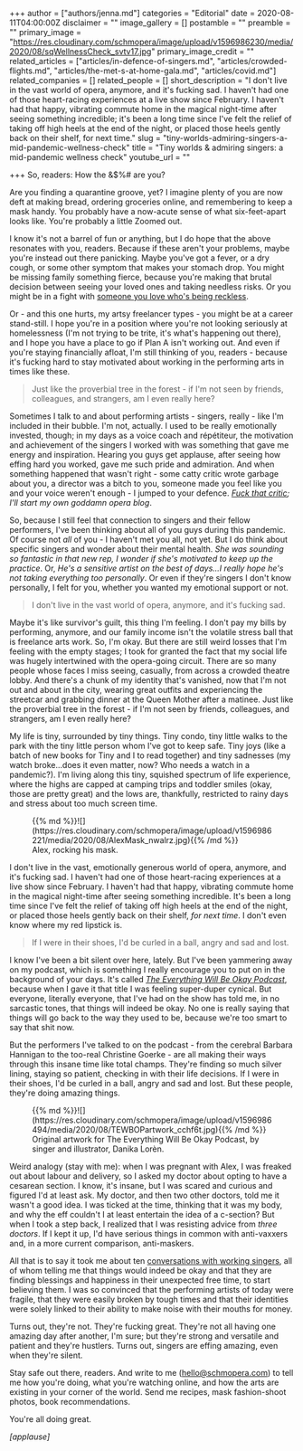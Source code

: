 +++
author = ["authors/jenna.md"]
categories = "Editorial"
date = 2020-08-11T04:00:00Z
disclaimer = ""
image_gallery = []
postamble = ""
preamble = ""
primary_image = "https://res.cloudinary.com/schmopera/image/upload/v1596986230/media/2020/08/sqWellnessCheck_svtv17.jpg"
primary_image_credit = ""
related_articles = ["articles/in-defence-of-singers.md", "articles/crowded-flights.md", "articles/the-met-s-at-home-gala.md", "articles/covid.md"]
related_companies = []
related_people = []
short_description = "I don't live in the vast world of opera, anymore, and it's fucking sad. I haven't had one of those heart-racing experiences at a live show since February. I haven't had that happy, vibrating commute home in the magical night-time after seeing something incredible; it's been a long time since I've felt the relief of taking off high heels at the end of the night, or placed those heels gently back on their shelf, for next time."
slug = "tiny-worlds-admiring-singers-a-mid-pandemic-wellness-check"
title = "Tiny worlds & admiring singers: a mid-pandemic wellness check"
youtube_url = ""

+++
So, readers: How the &$%# are you?

Are you finding a quarantine groove, yet? I imagine plenty of you are now deft at making bread, ordering groceries online, and remembering to keep a mask handy. You probably have a now-acute sense of what six-feet-apart looks like. You're probably a little Zoomed out.

I know it's not a barrel of fun or anything, but I do hope that the above resonates with you, readers. Because if these aren't your problems, maybe you're instead out there panicking. Maybe you've got a fever, or a dry cough, or some other symptom that makes your stomach drop. You might be missing family something fierce, because you're making that brutal decision between seeing your loved ones and taking needless risks. Or you might be in a fight with [someone you love who's being reckless](/guys-stop-telling-people-to-breakquarantine-because-of-a-crowded-plane/).

Or - and this one hurts, my artsy freelancer types - you might be at a career stand-still. I hope you're in a position where you're not looking seriously at homelessness (I'm not trying to be trite, it's what's happening out there), and I hope you have a place to go if Plan A isn't working out. And even if you're staying financially afloat, I'm still thinking of you, readers - because it's fucking hard to stay motivated about working in the performing arts in times like these.

> Just like the proverbial tree in the forest - if I'm not seen by friends, colleagues, and strangers, am I even really here?

Sometimes I talk to and about performing artists - singers, really - like I'm included in their bubble. I'm not, actually. I used to be really emotionally invested, though; in my days as a voice coach and répétiteur, the motivation and achievement of the singers I worked with was something that gave me energy and inspiration. Hearing you guys get applause, after seeing how effing hard you worked, gave me such pride and admiration. And when something happened that wasn't right - some catty critic wrote garbage about you, a director was a bitch to you, someone made you feel like you and your voice weren't enough - I jumped to your defence. [_Fuck that critic_](/once-agan-shushing-meanies/)_; I'll start my own goddamn opera blog_.

So, because I still feel that connection to singers and their fellow performers, I've been thinking about all of you guys during this pandemic. Of course not _all_ of you - I haven't met you all, not yet. But I do think about specific singers and wonder about their mental health. _She was sounding so fantastic in that new rep, I wonder if she's motivated to keep up the practice_. Or, _He's a sensitive artist on the best of days...I really hope he's not taking everything too personally_. Or even if they're singers I don't know personally, I felt for you, whether you wanted my emotional support or not.

> I don't live in the vast world of opera, anymore, and it's fucking sad.

Maybe it's like survivor's guilt, this thing I'm feeling. I don't pay my bills by performing, anymore, and our family income isn't the volatile stress ball that is freelance arts work. So, I'm okay. But there are still weird losses that I'm feeling with the empty stages; I took for granted the fact that my social life was hugely intertwined with the opera-going circuit. There are so many people whose faces I miss seeing, casually, from across a crowded theatre lobby. And there's a chunk of my identity that's vanished, now that I'm not out and about in the city, wearing great outfits and experiencing the streetcar and grabbing dinner at the Queen Mother after a matinee. Just like the proverbial tree in the forest - if I'm not seen by friends, colleagues, and strangers, am I even really here?

My life is tiny, surrounded by tiny things. Tiny condo, tiny little walks to the park with the tiny little person whom I've got to keep safe. Tiny joys (like a batch of new books for Tiny and I to read together) and tiny sadnesses (my watch broke...does it even matter, now? Who needs a watch in a pandemic?). I'm living along this tiny, squished spectrum of life experience, where the highs are capped at camping trips and toddler smiles (okay, those are pretty great) and the lows are, thankfully, restricted to rainy days and stress about too much screen time.

<figure data-type="image">{{% md %}}![](https://res.cloudinary.com/schmopera/image/upload/v1596986221/media/2020/08/AlexMask_nwalrz.jpg){{% /md %}}

<figcaption>Alex, rocking his mask.</figcation>

</figure>

I don't live in the vast, emotionally generous world of opera, anymore, and it's fucking sad. I haven't had one of those heart-racing experiences at a live show since February. I haven't had that happy, vibrating commute home in the magical night-time after seeing something incredible. It's been a long time since I've felt the relief of taking off high heels at the end of the night, or placed those heels gently back on their shelf, _for next time_. I don't even know where my red lipstick is.

> If I were in their shoes, I'd be curled in a ball, angry and sad and lost.

I know I've been a bit silent over here, lately. But I've been yammering away on my podcast, which is something I really encourage you to put on in the background of your days. It's called [_The Everything Will Be Okay Podcast_](https://anchor.fm/tewbop), because when I gave it that title I was feeling super-duper cynical. But everyone, literally everyone, that I've had on the show has told me, in no sarcastic tones, that things will indeed be okay. No one is really saying that things will go back to the way they used to be, because we're too smart to say that shit now.

But the performers I've talked to on the podcast - from the cerebral Barbara Hannigan to the too-real Christine Goerke - are all making their ways through this insane time like total champs. They're finding so much silver lining, staying so patient, checking in with their life decisions. If I were in their shoes, I'd be curled in a ball, angry and sad and lost. But these people, they're doing amazing things.

<figure data-type="image">{{% md %}}![](https://res.cloudinary.com/schmopera/image/upload/v1596986494/media/2020/08/TEWBOPartwork_cchf6t.jpg){{% /md %}}

<figcaption>Original artwork for The Everything Will Be Okay Podcast, by singer and illustrator, Danika Lorèn.</figcaption>  
</figure>

Weird analogy (stay with me): when I was pregnant with Alex, I was freaked out about labour and delivery, so I asked my doctor about opting to have a cesarean section. I know, it's insane, but I was scared and curious and figured I'd at least ask. My doctor, and then two other doctors, told me it wasn't a good idea. I was ticked at the time, thinking that it was my body, and why the eff couldn't I at least entertain the idea of a c-section? But when I took a step back, I realized that I was resisting advice from _three doctors_. If I kept it up, I'd have serious things in common with anti-vaxxers and, in a more current comparison, anti-maskers.

All that is to say it took me about ten [conversations with working singers](https://anchor.fm/tewbop), all of whom telling me that things would indeed be okay and that they are finding blessings and happiness in their unexpected free time, to start believing them. I was so convinced that the performing artists of today were fragile, that they were easily broken by tough times and that their identities were solely linked to their ability to make noise with their mouths for money.

Turns out, they're not. They're fucking great. They're not all having one amazing day after another, I'm sure; but they're strong and versatile and patient and they're hustlers. Turns out, singers are effing amazing, even when they're silent.

Stay safe out there, readers. And write to me ([hello@schmopera.com](mailto:hello@schmopera.com)) to tell me how you're doing, what you're watching online, and how the arts are existing in your corner of the world. Send me recipes, mask fashion-shoot photos, book recommendations.

You're all doing great.

_\[applause\]_